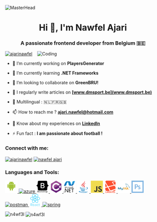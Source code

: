 ![MasterHead](https://i.ibb.co/wS9f24Q/Nawfel-Ajr-PNG.jpg)
<h1 align="center">Hi 👋, I'm Nawfel Ajari</h1>
<h3 align="center">A passionate frontend developer from Belgium 🇧🇪</h3>
<img align="right" alt="Coding" width="400" src="https://i.giphy.com/media/jTNG3RF6EwbkpD4LZx/giphy.webp">
<p align="left"> <a href="https://twitter.com/ajarinawfel" target="blank"><img src="https://img.shields.io/twitter/follow/ajarinawfel?logo=twitter&style=for-the-badge" alt="ajarinawfel" /></a> </p>

- 🔭 I’m currently working on **PlayersGenerator**

- 🌱 I’m currently learning **.NET Frameworks**

- 👯 I’m looking to collaborate on **GreenBRU!**

- 📝 I regularly write articles on **[www.dmsport.be](www.dmsport.be)**

- 💬 Multilingual : 🇳🇱🇫🇷🇬🇧

- 📫 How to reach me ? **ajari.nawfel@hotmail.com**

- 📄 Know about my experiences on **[LinkedIn](https://www.linkedin.com/in/nawfel-ajari-8a26471a4/)**

- ⚡ Fun fact : **I am passionate about football !**

<h3 align="left">Connect with me:</h3>
<p align="left">
<a href="https://twitter.com/ajarinawfel" target="blank"><img align="center" src="https://raw.githubusercontent.com/rahuldkjain/github-profile-readme-generator/master/src/images/icons/Social/twitter.svg" alt="ajarinawfel" height="30" width="40" /></a>
<a href="https://linkedin.com/in/nawfel ajari" target="blank"><img align="center" src="https://raw.githubusercontent.com/rahuldkjain/github-profile-readme-generator/master/src/images/icons/Social/linked-in-alt.svg" alt="nawfel ajari" height="30" width="40" /></a>
</p>

<h3 align="left">Languages and Tools:</h3>
<p align="left"> <a href="https://developer.android.com" target="_blank" rel="noreferrer"> <img src="https://raw.githubusercontent.com/devicons/devicon/master/icons/android/android-original-wordmark.svg" alt="android" width="40" height="40"/> </a> <a href="https://azure.microsoft.com/en-in/" target="_blank" rel="noreferrer"> <img src="https://www.vectorlogo.zone/logos/microsoft_azure/microsoft_azure-icon.svg" alt="azure" width="40" height="40"/> </a> <a href="https://getbootstrap.com" target="_blank" rel="noreferrer"> <img src="https://raw.githubusercontent.com/devicons/devicon/master/icons/bootstrap/bootstrap-plain-wordmark.svg" alt="bootstrap" width="40" height="40"/> </a> <a href="https://www.w3schools.com/cs/" target="_blank" rel="noreferrer"> <img src="https://raw.githubusercontent.com/devicons/devicon/master/icons/csharp/csharp-original.svg" alt="csharp" width="40" height="40"/> </a> <a href="https://dotnet.microsoft.com/" target="_blank" rel="noreferrer"> <img src="https://raw.githubusercontent.com/devicons/devicon/master/icons/dot-net/dot-net-original-wordmark.svg" alt="dotnet" width="40" height="40"/> </a> <a href="https://www.java.com" target="_blank" rel="noreferrer"> <img src="https://raw.githubusercontent.com/devicons/devicon/master/icons/java/java-original.svg" alt="java" width="40" height="40"/> </a> <a href="https://developer.mozilla.org/en-US/docs/Web/JavaScript" target="_blank" rel="noreferrer"> <img src="https://raw.githubusercontent.com/devicons/devicon/master/icons/javascript/javascript-original.svg" alt="javascript" width="40" height="40"/> </a> <a href="https://laravel.com/" target="_blank" rel="noreferrer"> <img src="https://raw.githubusercontent.com/devicons/devicon/master/icons/laravel/laravel-plain-wordmark.svg" alt="laravel" width="40" height="40"/> </a> <a href="https://www.mysql.com/" target="_blank" rel="noreferrer"> <img src="https://raw.githubusercontent.com/devicons/devicon/master/icons/mysql/mysql-original-wordmark.svg" alt="mysql" width="40" height="40"/> </a> <a href="https://www.photoshop.com/en" target="_blank" rel="noreferrer"> <img src="https://raw.githubusercontent.com/devicons/devicon/master/icons/photoshop/photoshop-line.svg" alt="photoshop" width="40" height="40"/> </a> <a href="https://postman.com" target="_blank" rel="noreferrer"> <img src="https://www.vectorlogo.zone/logos/getpostman/getpostman-icon.svg" alt="postman" width="40" height="40"/> </a> <a href="https://reactjs.org/" target="_blank" rel="noreferrer"> <img src="https://raw.githubusercontent.com/devicons/devicon/master/icons/react/react-original-wordmark.svg" alt="react" width="40" height="40"/> </a> <a href="https://spring.io/" target="_blank" rel="noreferrer"> <img src="https://www.vectorlogo.zone/logos/springio/springio-icon.svg" alt="spring" width="40" height="40"/> </a> </p>

<p><img align="left" src="https://github-readme-stats.vercel.app/api/top-langs?username=n4wf3l&show_icons=true&locale=en&layout=compact" alt="n4wf3l" /></p>

<p>&nbsp;<img align="center" src="https://github-readme-stats.vercel.app/api?username=n4wf3l&show_icons=true&locale=en" alt="n4wf3l" /></p>
